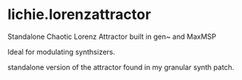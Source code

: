 # lichie.lorenzattractor
Standalone Chaotic Lorenz Attractor built in gen~ and MaxMSP 

Ideal for modulating synthsizers.

standalone version of the attractor found in my granular synth patch.
